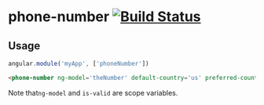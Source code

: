 # phone-number [![Build Status](https://travis-ci.org/Ahimta/phone-number.svg?branch=master)](https://travis-ci.org/Ahimta/phone-number)

## Usage
```js
angular.module('myApp', ['phoneNumber'])
```
```html
<phone-number ng-model='theNumber' default-country='us' preferred-countries='us gb ca' is-valid='isValid'></phone-number>
```

Note that`ng-model` and `is-valid` are scope variables.
